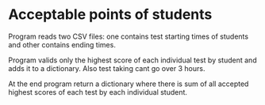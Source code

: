 # Acceptable points of students

Program reads two CSV files: one contains test starting times of students and other contains ending times.

Program valids only the highest score of each individual test by student and adds it to a dictionary. Also test taking cant go over 3 hours. 

At the end program return a dictionary where there is sum of all accepted highest scores of each test by each individual student. 
